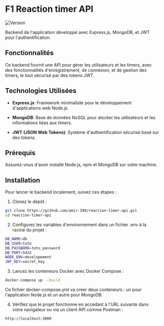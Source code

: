 # F1 Reaction timer API
![Version](https://img.shields.io/badge/version-1.0.0-blue)

Backend de l'application développé avec Express.js, MongoDB, et JWT pour l'authentification.

## Fonctionnalités

Ce backend fournit une API pour gérer les utilisateurs et les timers, avec des fonctionnalités d'enregistrement, de connexion, et de gestion des timers, le tout sécurisé par des tokens JWT.

## Technologies Utilisées

- **Express.js**: Framework minimaliste pour le développement d'applications web Node.js.

- **MongoDB**: Base de données NoSQL pour stocker les utilisateurs et les informations liées aux timers.

- **JWT (JSON Web Tokens)**: Système d'authentification sécurisé basé sur des tokens.

## Prérequis

Assurez-vous d'avoir installé Node.js, npm et MongoDB sur votre machine.

## Installation

Pour lancer le backend localement, suivez ces étapes :

1. Clonez le dépôt :

```bash
git clone https://github.com/amir-398/reaction-timer-api.git
cd reaction-timer-api
```

2. Configurez les variables d'environnement dans un fichier .env à la racine du projet :

```bash
DB_NAME=db
DB_USER=toto
DB_PASSWORD=toto_password
DB_PORT=5432
NODE_ENV=developement
JWT_KEY=secret_key
```

3. Lancez les conteneurs Docker avec Docker Compose :

```bash
docker-compose up --build
```
Ce fichier docker-compose.yml va créer deux conteneurs : un pour l'application Node.js et un autre pour MongoDB.

4. Vérifiez que le projet fonctionne en accédant à l'URL suivante dans votre navigateur ou via un client API comme Postman :

```bash
http://localhost:3000
```
